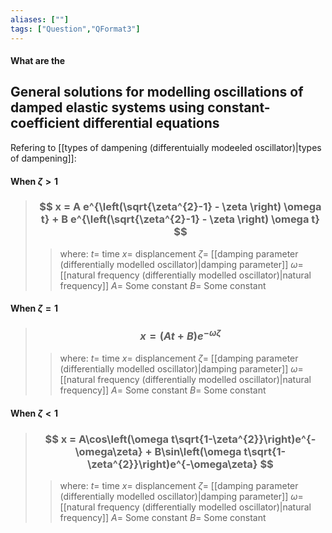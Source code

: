 ```yaml
---
aliases: [""]
tags: ["Question","QFormat3"]
---
```


#### What are the
## General solutions for modelling oscillations of damped elastic systems using constant-coefficient differential equations

Refering to [[types of dampening (differentuially modeeled oscillator)|types of dampening]]:
#### When $\zeta > 1$
> ### $$ x = A e^{\left(\sqrt{\zeta^{2}-1} - \zeta \right) \omega t} + B e^{\left(\sqrt{\zeta^{2}-1} - \zeta \right) \omega t} $$ 
>> where:
>> $t=$ time
>> $x=$ displancement 
>> $\zeta=$ [[damping parameter (differentially modelled oscillator)|damping parameter]]
>> $\omega=$ [[natural frequency (differentially modelled oscillator)|natural frequency]]
>> $A=$ Some constant
>> $B=$ Some constant

#### When $\zeta = 1$

> ### $$ x = (At+B)e^{-\omega\zeta} $$ 
>> where:
>> $t=$ time
>> $x=$ displancement 
>> $\zeta=$ [[damping parameter (differentially modelled oscillator)|damping parameter]]
>> $\omega=$ [[natural frequency (differentially modelled oscillator)|natural frequency]]
>> $A=$ Some constant
>> $B=$ Some constant

#### When $\zeta < 1$

> ### $$ x = A\cos\left(\omega t\sqrt{1-\zeta^{2}}\right)e^{-\omega\zeta} + B\sin\left(\omega t\sqrt{1-\zeta^{2}}\right)e^{-\omega\zeta} $$ 
>> where:
>> $t=$ time
>> $x=$ displancement 
>> $\zeta=$ [[damping parameter (differentially modelled oscillator)|damping parameter]]
>> $\omega=$ [[natural frequency (differentially modelled oscillator)|natural frequency]]
>> $A=$ Some constant
>> $B=$ Some constant